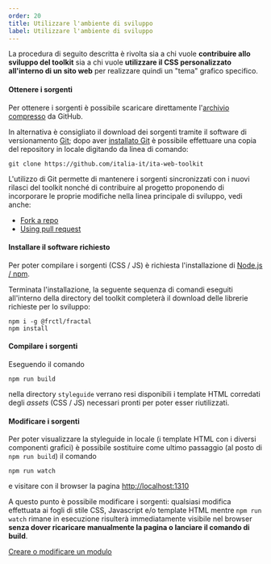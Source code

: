 ```yaml
---
order: 20
title: Utilizzare l'ambiente di sviluppo
label: Utilizzare l'ambiente di sviluppo
---
```


La procedura di seguito descritta è rivolta sia a chi vuole **contribuire allo sviluppo del toolkit**
sia a chi vuole **utilizzare il CSS personalizzato all'interno di un sito web**
per realizzare quindi un "tema" grafico specifico.

#### Ottenere i sorgenti

Per ottenere i sorgenti è possibile scaricare direttamente
l'[archivio compresso](https://github.com/italia-it/ita-web-toolkit/releases/) da GitHub.

In alternativa è consigliato il download dei sorgenti tramite
il software di versionamento [Git](https://git-scm.com/);
dopo aver [installato Git](https://git-scm.com/book/it/v1/Per-Iniziare-Installare-Git)
è possibile effettuare una copia del repository in locale digitando da linea di comando:

```
git clone https://github.com/italia-it/ita-web-toolkit
```

L'utilizzo di Git permette di mantenere i sorgenti sincronizzati
con i nuovi rilasci del toolkit nonché di contribuire al progetto
proponendo di incorporare le proprie modifiche nella linea principale di sviluppo,
vedi anche:

* [Fork a repo](https://help.github.com/articles/fork-a-repo/)
* [Using pull request](https://help.github.com/articles/using-pull-requests/)

#### Installare il software richiesto

Per poter compilare i sorgenti (CSS / JS) è richiesta l'installazione di [Node.js / npm](https://nodejs.org).

Terminata l'installazione, la seguente sequenza di comandi eseguiti all'interno della directory del toolkit
completerà il download delle librerie richieste per lo sviluppo:

```
npm i -g @frctl/fractal
npm install
```

#### Compilare i sorgenti

Eseguendo il comando

```
npm run build
```

nella directory `styleguide` verrano resi disponibili i template HTML
corredati degli *assets* (CSS / JS) necessari pronti per poter esser riutilizzati.

#### Modificare i sorgenti

Per poter visualizzare la styleguide in locale (i template HTML con i diversi componenti grafici)
è possibile sostituire come ultimo passaggio (al posto di `npm run build`) il comando

```
npm run watch
```

e visitare con il browser la pagina [http://localhost:1310](http://localhost:1310)

A questo punto è possibile modificare i sorgenti: qualsiasi modifica effettuata ai fogli di stile CSS,
Javascript e/o template HTML mentre `npm run watch` rimane in esecuzione risulterà immediatamente visibile
nel browser **senza dover ricaricare manualmente la pagina o lanciare il comando di build**.

[Creare o modificare un modulo](moduli)
